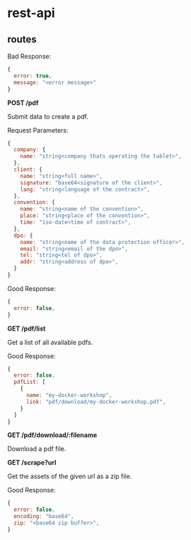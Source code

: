 # rest-api

## routes

Bad Response:

```js
{
  error: true,
  message: "<error message>"
}
```

**POST /pdf**

Submit data to create a pdf.

Request Parameters:

```js
{
  company: {
    name: "string<company thats operating the tablet>",
  },
  client: {
    name: "string<full name>",
    signature: "base64<signature of the client>",
    lang: "string<language of the contract>",
  },
  convention: {
    name: "string<name of the convention>",
    place: "string<place of the convention>",
    time: "iso-date<time of contract>",
  },
  dpo: {
    name: "string<name of the data protection officer>",
    email: "string<email of the dpo>",
    tel: "string<tel of dpo>",
    addr: "string<address of dpo>",
  }
}
```

Good Response:

```js
{
  error: false,
}
```

**GET /pdf/list**

Get a list of all available pdfs.

Good Response:

```js
{
  error: false,
  pdfList: [
    {
      name: "my-docker-workshop",
      link: "pdf/download/my-docker-workshop.pdf",
    }
  ]
}
```

**GET /pdf/download/:filename**

Download a pdf file.

**GET /scrape?url**

Get the assets of the given url as a zip file.

Good Response:

```js
{
  error: false,
  encoding: "base64",
  zip: "<base64 zip buffer>",
}
```

